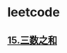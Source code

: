 # leetcode
## [15.三数之和](https://github.com/coldJune/leetcode/blob/master/src/main/java/ThreeNumberSum.java)
